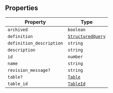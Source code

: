 ## Properties

| Property                                                     | Type                                    |
| ------------------------------------------------------------ | --------------------------------------- |
| <a id="archived"></a> `archived`                             | `boolean`                               |
| <a id="definition"></a> `definition`                         | [`StructuredQuery`](StructuredQuery.md) |
| <a id="definition_description"></a> `definition_description` | `string`                                |
| <a id="description"></a> `description`                       | `string`                                |
| <a id="id"></a> `id`                                         | `number`                                |
| <a id="name"></a> `name`                                     | `string`                                |
| <a id="revision_message"></a> `revision_message?`            | `string`                                |
| <a id="table"></a> `table?`                                  | [`Table`](Table.md)                     |
| <a id="table_id"></a> `table_id`                             | [`TableId`](TableId.md)                 |
